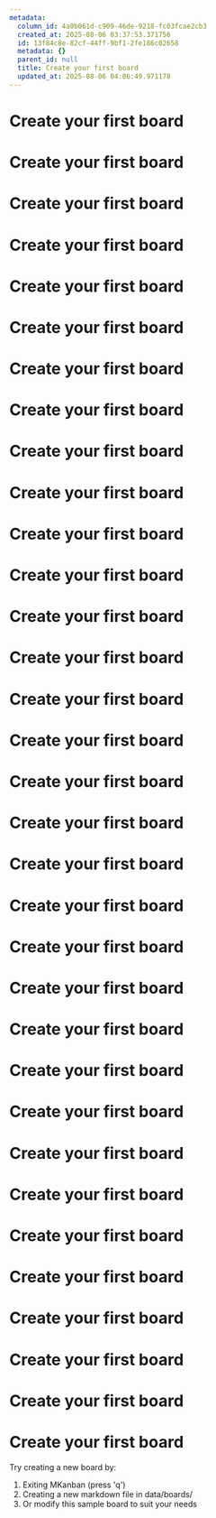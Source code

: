 ```yaml
---
metadata:
  column_id: 4a0b061d-c909-46de-9218-fc03fcae2cb3
  created_at: 2025-08-06 03:37:53.371756
  id: 13f84c8e-82cf-44ff-9bf1-2fe186c02658
  metadata: {}
  parent_id: null
  title: Create your first board
  updated_at: 2025-08-06 04:06:49.971178
---
```


# Create your first board

# Create your first board

# Create your first board

# Create your first board

# Create your first board

# Create your first board

# Create your first board

# Create your first board

# Create your first board

# Create your first board

# Create your first board

# Create your first board

# Create your first board

# Create your first board

# Create your first board

# Create your first board

# Create your first board

# Create your first board

# Create your first board

# Create your first board

# Create your first board

# Create your first board

# Create your first board

# Create your first board

# Create your first board

# Create your first board

# Create your first board

# Create your first board

# Create your first board

# Create your first board

# Create your first board

# Create your first board

# Create your first board

Try creating a new board by:
1. Exiting MKanban (press 'q')
2. Creating a new markdown file in data/boards/
3. Or modify this sample board to suit your needs